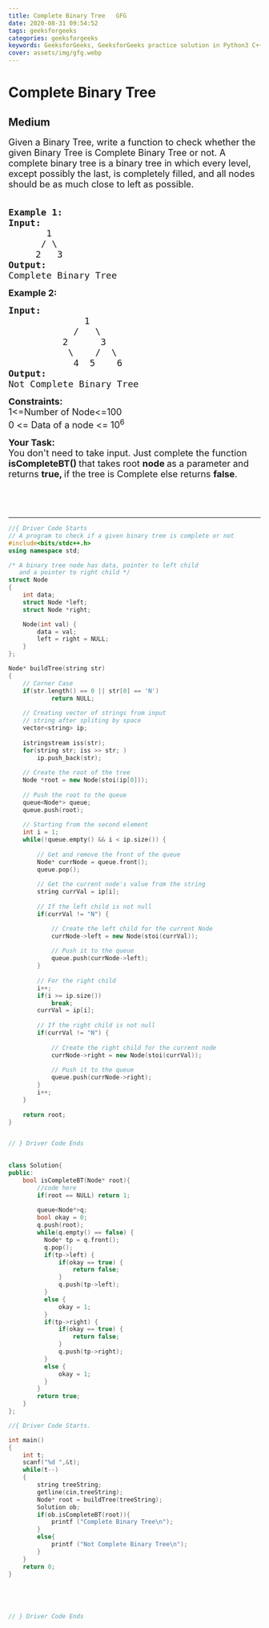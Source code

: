 ```yaml
---
title: Complete Binary Tree   GFG
date: 2020-08-31 09:54:52
tags: geeksforgeeks
categories: geeksforgeeks
keywords: GeeksforGeeks, GeeksforGeeks practice solution in Python3 C++ Java, Complete Binary Tree - GFG solution
cover: assets/img/gfg.webp
---
```



# Complete Binary Tree
## Medium
<div class="problems_problem_content__Xm_eO"><p><span style="font-size:18px">Given a Binary Tree, write a function to check whether the given Binary Tree is Complete Binary Tree or not. A complete binary tree&nbsp;is a binary tree in which every level, except possibly the last, is completely filled, and all nodes should be as much close to left as possible</span><span style="font-size:18px">.</span></p>

<pre><span style="font-size:18px">
<strong>Example 1:
Input:</strong>
       1
      / \
     2   3
<strong>Output:</strong>
Complete Binary Tree</span></pre>

<p><span style="font-size:18px"><strong>Example 2:</strong></span></p>

<pre><span style="font-size:18px"><strong>Input:</strong>
              1
            /   \
          2      3
           \    /  \
            4  5    6
<strong>Output:</strong>
Not Complete Binary Tree
</span></pre>

<p><span style="font-size:18px"><strong>Constraints:</strong><br>
1&lt;=Number of Node&lt;=100</span><br>
<span style="font-size:18px">0 &lt;= Data of a node &lt;= 10<sup>6</sup></span></p>

<p><span style="font-size:18px"><strong>Your Task:</strong><br>
You don't need to take input. Just complete the function<strong> isCompleteBT() </strong>that takes root <strong>node </strong>as a parameter and returns <strong>true, </strong>if the tree is Complete else returns <strong>false</strong>.</span></p>

<p>&nbsp;</p>

<p>&nbsp;</p>
</div>

---




```cpp
//{ Driver Code Starts
// A program to check if a given binary tree is complete or not
#include<bits/stdc++.h>
using namespace std;

/* A binary tree node has data, pointer to left child
   and a pointer to right child */
struct Node
{
    int data;
    struct Node *left;
    struct Node *right;

    Node(int val) {
        data = val;
        left = right = NULL;
    }
};

Node* buildTree(string str)
{   
    // Corner Case
    if(str.length() == 0 || str[0] == 'N')
            return NULL;
    
    // Creating vector of strings from input 
    // string after spliting by space
    vector<string> ip;
    
    istringstream iss(str);
    for(string str; iss >> str; )
        ip.push_back(str);
        
    // Create the root of the tree
    Node *root = new Node(stoi(ip[0]));
        
    // Push the root to the queue
    queue<Node*> queue;
    queue.push(root);
        
    // Starting from the second element
    int i = 1;
    while(!queue.empty() && i < ip.size()) {
            
        // Get and remove the front of the queue
        Node* currNode = queue.front();
        queue.pop();
            
        // Get the current node's value from the string
        string currVal = ip[i];
            
        // If the left child is not null
        if(currVal != "N") {

            // Create the left child for the current Node
            currNode->left = new Node(stoi(currVal));
                
            // Push it to the queue
            queue.push(currNode->left);
        }
            
        // For the right child
        i++;
        if(i >= ip.size())
            break;
        currVal = ip[i];
            
        // If the right child is not null
        if(currVal != "N") {
                
            // Create the right child for the current node
            currNode->right = new Node(stoi(currVal));
                
            // Push it to the queue
            queue.push(currNode->right);
        }
        i++;
    }
    
    return root;
}


// } Driver Code Ends
    

class Solution{
public:    
    bool isCompleteBT(Node* root){
        //code here
        if(root == NULL) return 1;
        
        queue<Node*>q;
        bool okay = 0;
        q.push(root);
        while(q.empty() == false) {
          Node* tp = q.front();
          q.pop();
          if(tp->left) {
              if(okay == true) {
                  return false;
              }
              q.push(tp->left);
          }
          else {
              okay = 1;
          }
          if(tp->right) {
              if(okay == true) {
                  return false;
              }
              q.push(tp->right);
          }
          else {
              okay = 1; 
          }
        }
        return true;
    }
};

//{ Driver Code Starts.

int main()
{
    int t;
    scanf("%d ",&t);
    while(t--)
    {
        string treeString;
		getline(cin,treeString);
		Node* root = buildTree(treeString);
		Solution ob;
        if(ob.isCompleteBT(root)){
            printf ("Complete Binary Tree\n");
        }
        else{
            printf ("Not Complete Binary Tree\n");
        } 
    }
    return 0;
}





// } Driver Code Ends
```
